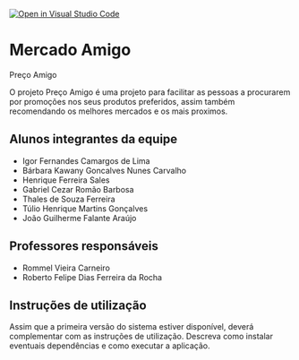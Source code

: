 [![Open in Visual Studio Code](https://classroom.github.com/assets/open-in-vscode-718a45dd9cf7e7f842a935f5ebbe5719a5e09af4491e668f4dbf3b35d5cca122.svg)](https://classroom.github.com/online_ide?assignment_repo_id=11750931&assignment_repo_type=AssignmentRepo)

# Mercado Amigo 

Preço Amigo

O projeto Preço Amigo é uma projeto para facilitar as pessoas a procurarem por promoções nos seus produtos preferidos, assim também recomendando os melhores mercados e os mais proximos.

## Alunos integrantes da equipe

- Igor Fernandes Camargos de Lima
- Bárbara Kawany Goncalves Nunes Carvalho
- Henrique Ferreira Sales
- Gabriel Cezar Romão Barbosa
- Thales de Souza Ferreira
- Túlio Henrique Martins Gonçalves
- João Guilherme Falante Araújo

## Professores responsáveis

- Rommel Vieira Carneiro
- Roberto Felipe Dias Ferreira da Rocha

## Instruções de utilização

Assim que a primeira versão do sistema estiver disponível, deverá complementar com as instruções de utilização. Descreva como instalar eventuais dependências e como executar a aplicação.
